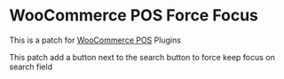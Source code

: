 # WooCommerce POS Force Focus

This is a patch for [WooCommerce POS](https://github.com/kilbot/WooCommerce-POS) Plugins

This patch add a button next to the search button to force keep focus on search field

